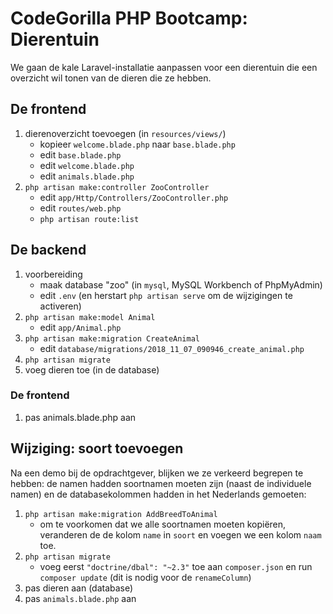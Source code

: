 # CodeGorilla PHP Bootcamp: Dierentuin

We gaan de kale Laravel-installatie aanpassen voor een dierentuin die een overzicht wil tonen van de dieren die ze hebben.

## De frontend

1. dierenoverzicht toevoegen (in `resources/views/`)
   - kopieer `welcome.blade.php` naar `base.blade.php`
   - edit `base.blade.php`
   - edit `welcome.blade.php`
   - edit `animals.blade.php`
2. `php artisan make:controller ZooController`
   - edit `app/Http/Controllers/ZooController.php`
   - edit `routes/web.php`
   - `php artisan route:list`

## De backend

1. voorbereiding
   - maak database "zoo" (in `mysql`, MySQL Workbench of PhpMyAdmin)
   - edit `.env` (en herstart `php artisan serve` om de wijzigingen te activeren)
2. `php artisan make:model Animal`
   - edit `app/Animal.php`
3. `php artisan make:migration CreateAnimal`
   - edit `database/migrations/2018_11_07_090946_create_animal.php`
4. `php artisan migrate`
5. voeg dieren toe (in de database)

### De frontend

1. pas animals.blade.php aan

## Wijziging: soort toevoegen

Na een demo bij de opdrachtgever, blijken we ze verkeerd begrepen te hebben: de namen hadden soortnamen moeten zijn (naast de individuele namen) en de databasekolommen hadden in het Nederlands gemoeten:

1. `php artisan make:migration AddBreedToAnimal`
   - om te voorkomen dat we alle soortnamen moeten kopiëren, veranderen de de kolom `name` in `soort` en voegen we een kolom `naam` toe.
2. `php artisan migrate`
   - voeg eerst `"doctrine/dbal": "~2.3"` toe aan `composer.json` en run `composer update` (dit is nodig voor de `renameColumn`)
3. pas dieren aan (database)
4. pas `animals.blade.php` aan
